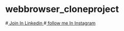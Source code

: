 # webbrowser_cloneproject
#[ Join In Linkedin ](https://www.linkedin.com/in/arjit-shukla-484911275/)
#[ follow me In Instagram ](https://www.instagram.com/__imarjit/)
